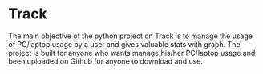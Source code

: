 # Track
The main objective of the python project on Track is to manage the usage of PC/laptop usage by a user and gives valuable stats with graph. The project is built for anyone who wants manage his/her PC/laptop usage and been uploaded on Github for anyone to download and use.

